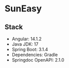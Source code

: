 # SunEasy


## Stack

- Angular: 14.1.2
- Java JDK: 17
- Spring Boot: 3.1.4
- Dependencies: Gradle 
- Springdoc OpenAPI: 2.1.0
